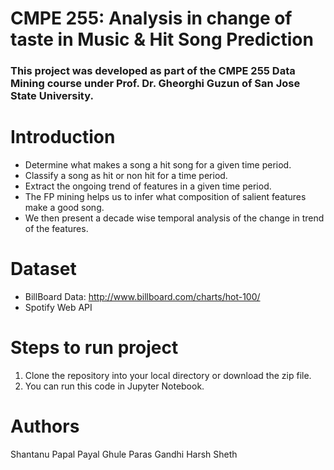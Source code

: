 # CMPE 255: Analysis in change of taste in Music & Hit Song Prediction

### This project was developed as part of the CMPE 255 Data Mining course under Prof. Dr. Gheorghi Guzun of San Jose State University.

# Introduction
- Determine what makes a song a hit song for a given time period.
- Classify a song as hit or non hit for a time period.
- Extract the ongoing trend of features in a given time period.
- The FP mining helps us to infer what composition of salient features make a good song. 
- We then present a decade wise temporal analysis of the change in trend of the features.

# Dataset
- BillBoard Data: http://www.billboard.com/charts/hot-100/
- Spotify Web API

# Steps to run project
1. Clone the repository into your local directory or download the zip file.
2. You can run this code in Jupyter Notebook.

# Authors
Shantanu Papal
Payal Ghule
Paras Gandhi
Harsh Sheth
